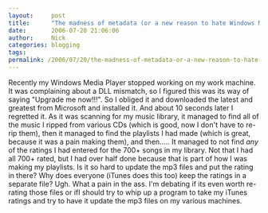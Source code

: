 ```yaml
---
layout:     post
title:      "The madness of metadata (or a new reason to hate Windows Media Player)"
date:       2006-07-20 21:06:06
author:     Nick
categories: blogging
tags:  
permalink: /2006/07/20/the-madness-of-metadata-or-a-new-reason-to-hate-windows-media-player/
---
```

Recently my Windows Media Player stopped working on my work machine. It was complaining about a DLL mismatch, so I figured this was its way of saying "Upgrade me now!!!". So I obliged it and downloaded the latest and greatest from Microsoft and installed it. And about 10 seconds later I regretted it. As it was scanning for my music library, it managed to find all of the music I ripped from various CDs (which is good, now I don't have to re-rip them), then it managed to find the playlists I had made (which is great, because it was a pain making them), and then..... It managed to not find *any* of the ratings I had entered for the 700+ songs in my library. Not that I had all 700+ rated, but I had over half done because that is part of how I was making my playlists. Is it so hard to update the mp3 files and put the rating in there? Why does everyone (iTunes does this too) keep the ratings in a separate file? Ugh. What a pain in the ass. I'm debating if its even worth re-rating those files or ifI should try to whip up a program to take my iTunes ratings and try to have it update the mp3 files on my various machines.
